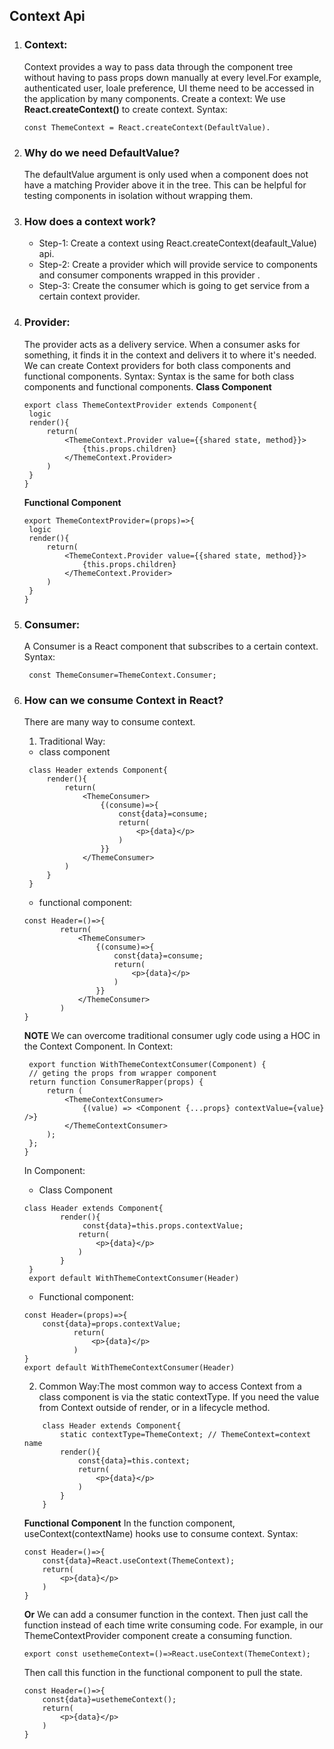 ## Context Api

1. ### Context:

   Context provides a way to pass data through the component tree without having to pass props down manually at every level.For example, authenticated user, loale preference, UI theme need to be accessed in the application by many components.
   Create a context: We use **React.createContext()** to create context.
   Syntax:

   ```
   const ThemeContext = React.createContext(DefaultValue).

   ```

2. ### Why do we need DefaultValue?

   The defaultValue argument is only used when a component does not have a matching Provider above it in the tree. This can be helpful for testing components in isolation without wrapping them.

3. ### How does a context work?

   - Step-1: Create a context using React.createContext(deafault_Value) api.
   - Step-2: Create a provider which will provide service to components and consumer components wrapped in this provider .
   - Step-3: Create the consumer which is going to get service from a certain context provider.

4. ### Provider:

   The provider acts as a delivery service. When a consumer asks for something, it finds it in the context and delivers it to where it's needed. We can create Context providers for both class components and functional components.
   Syntax: Syntax is the same for both class components and functional components.
   **Class Component**

   ```
   export class ThemeContextProvider extends Component{
    logic
    render(){
        return(
            <ThemeContext.Provider value={{shared state, method}}>
                {this.props.children}
            </ThemeContext.Provider>
        )
    }
   }
   ```

   **Functional Component**

   ```
   export ThemeContextProvider=(props)=>{
    logic
    render(){
        return(
            <ThemeContext.Provider value={{shared state, method}}>
                {this.props.children}
            </ThemeContext.Provider>
        )
    }
   }
   ```

5. ### Consumer:

   A Consumer is a React component that subscribes to a certain context.
   Syntax:

   ```
    const ThemeConsumer=ThemeContext.Consumer;
   ```

6. ### How can we consume Context in React?

   There are many way to consume context.

   1. Traditional Way:

   - class component

   ```
    class Header extends Component{
        render(){
            return(
                <ThemeConsumer>
                    {(consume)=>{
                        const{data}=consume;
                        return(
                            <p>{data}</p>
                        )
                    }}
                </ThemeConsumer>
            )
        }
    }
   ```

   - functional component:

   ```
   const Header=()=>{
           return(
               <ThemeConsumer>
                   {(consume)=>{
                       const{data}=consume;
                       return(
                           <p>{data}</p>
                       )
                   }}
               </ThemeConsumer>
           )
   }
   ```

   **NOTE** We can overcome traditional consumer ugly code using a HOC in the Context Component.
   In Context:

   ```
    export function WithThemeContextConsumer(Component) {
    // geting the props from wrapper component
    return function ConsumerRapper(props) {
        return (
            <ThemeContextConsumer>
                {(value) => <Component {...props} contextValue={value} />}
            </ThemeContextConsumer>
        );
    };
   }
   ```

   In Component:

   - Class Component

   ```
   class Header extends Component{
           render(){
                const{data}=this.props.contextValue;
               return(
                   <p>{data}</p>
               )
           }
    }
    export default WithThemeContextConsumer(Header)
   ```

   - Functional component:

   ```
   const Header=(props)=>{
       const{data}=props.contextValue;
              return(
                  <p>{data}</p>
              )
   }
   export default WithThemeContextConsumer(Header)
   ```

   2. Common Way:The most common way to access Context from a class component is via the static contextType. If you need the value from Context outside of render, or in a lifecycle method.

   ```
       class Header extends Component{
           static contextType=ThemeContext; // ThemeContext=context name
           render(){
               const{data}=this.context;
               return(
                   <p>{data}</p>
               )
           }
       }
   ```

   **Functional Component**
   In the function component, useContext(contextName) hooks use to consume context.
   Syntax:

   ```
   const Header=()=>{
       const{data}=React.useContext(ThemeContext);
       return(
           <p>{data}</p>
       )
   }
   ```

   **Or** We can add a consumer function in the context. Then just call the function instead of each time write consuming code.
   For example, in our ThemeContextProvider component create a consuming function.

   ```
   export const usethemeContext=()=>React.useContext(ThemeContext);
   ```

   Then call this function in the functional component to pull the state.

   ```
   const Header=()=>{
       const{data}=usethemeContext();
       return(
           <p>{data}</p>
       )
   }
   ```
